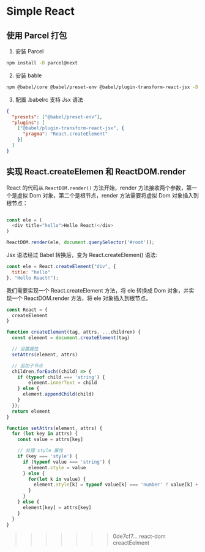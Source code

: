 # Simple React

## 使用 Parcel 打包

1. 安装 Parcel

```bash
npm install -D parcel@next
```

2. 安装 bable

```sh
npm @babel/core @babel/preset-env @babel/plugin-transform-react-jsx -D
```

3. 配置 .babelrc 支持 Jsx 语法

```json
{
  "presets": ["@babel/preset-env"],
  "plugins": [
    ["@babel/plugin-transform-react-jsx", {
      "pragma": "React.createElement"
    }]
  ]
}
```

## 实现 React.createElemen 和 ReactDOM.render

React 的代码从 `ReactDOM.render()` 方法开始，render 方法接收两个参数，第一个是虚拟 Dom 对象，第二个是根节点，render 方法需要将虚拟 Dom 对象插入到根节点：

```js

const ele = (
  <div title="hello">Hello React!</div>
)

ReactDOM.render(ele, document.querySelector('#root'));
```

Jsx 语法经过 Babel 转换后，变为 React.createElemen() 语法:

```js
const ele = React.createElement("div", {
  title: "hello"
}, "Hello React!");
```

我们需要实现一个 React.createElement 方法，将 ele 转换成 Dom 对象，并实现一个 ReactDOM.render 方法，将 ele 对象插入到根节点。


```js
const React = {
  createElement
}

function createElement(tag, attrs, ...children) {
  const element = document.createElement(tag)

  // 设置属性
  setAttrs(element, attrs)

  // 追加子节点
  children.forEach((child) => {
    if (typeof child === 'string') {
        element.innerText = child
    } else {
      element.appendChild(child)
    }
  });
  return element
}

function setAttrs(element, attrs) {
  for (let key in attrs) {
    const value = attrs[key]

    // 处理 style 属性
    if (key === 'style') {
      if (typeof value === 'string') {
        element.style = value
      } else {
        for(let k in value) {
          element.style[k] = typeof value[k] === 'number' ? value[k] + 'px' : value[k]
        }
      }
    } else {
      element[key] = attrs[key]
    }
  }
}
```
>>>>>>> 0de7cf7... react-dom creactEelment
